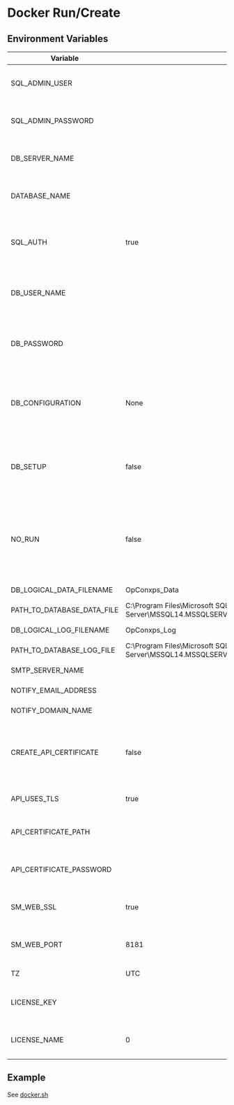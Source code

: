 # Docker Run/Create #

## Environment Variables

| Variable                   | Default       | Description                         |
| -------------------------- | ------------- | ----------------------------------- |
| SQL_ADMIN_USER             |               | The user that runs the DB upgrade scripts. |
| SQL_ADMIN_PASSWORD         |               | The DB upgrade script user's password. |
| DB_SERVER_NAME             |               | **Required:** SQL Server instance name. |
| DATABASE_NAME              |               | **Required:** OpCon Database name. |
| SQL_AUTH                   | true          | Specifies if SQL authentication is used or Windows authentication. |
| DB_USER_NAME               |               | **Required:** Database user used by OpCon services. |
| DB_PASSWORD                |               | **Required:** Password of database user used by OpCon services. |
| DB_CONFIGURATION           | None          | Additional configuration. Values allowed AlwaysON, Mirroring or None. |
| DB_SETUP                   | false         | Specifies if database upgrade should be run before starting OpCon services. |
| NO_RUN                     | false         | Specifies if OpCon services should start or not (e.g. upgrade DB without starting services). |
| DB_LOGICAL_DATA_FILENAME   | OpConxps_Data | Database data file name. |
| PATH_TO_DATABASE_DATA_FILE | C:\Program Files\Microsoft SQL Server\MSSQL14.MSSQLSERVER\MSSQL\DATA\OpConxps_Data.MDF | Path to data file. |
| DB_LOGICAL_LOG_FILENAME    | OpConxps_Log  | Database log file name. |
| PATH_TO_DATABASE_LOG_FILE  | C:\Program Files\Microsoft SQL Server\MSSQL14.MSSQLSERVER\MSSQL\DATA\OpConxps_Log.MDF | Path to log file. |
| SMTP_SERVER_NAME           |               | SMTP server name. |
| NOTIFY_EMAIL_ADDRESS       |               | Notify handler email. |
| NOTIFY_DOMAIN_NAME         |               | Notify domain name. |
| CREATE_API_CERTIFICATE     | false         | Specifies if a self signed certificate must be created for the API before startup. |
| API_USES_TLS               | true          | Specifies if API should use TLS. |
| API_CERTIFICATE_PATH       |               | Path where API certificate file (PFX) is located. |
| API_CERTIFICATE_PASSWORD   |               | Password to access certificate (PFX) file. |
| SM_WEB_SSL                 | true          | Specifies if Solution Manager uses TLS. |
| SM_WEB_PORT                | 8181          | Specifies port used by Solution Manager. |
| TZ                         | UTC           | Timezone of the container. |
| LICENSE_KEY                |               | OpCon license key. Applied only on first start. |
| LICENSE_NAME               | 0             | Name of license file without ".lic" extension. |

## Example

See [docker.sh](../docker.sh)